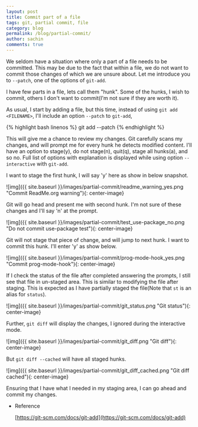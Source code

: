 ```yaml
---
layout: post
title: Commit part of a file
tags: git, partial commit, file
category: blog
permalink: /blog/partial-commit/
author: sachin
comments: true
---
```


We seldom have a situation where only a part of a file needs to be
committed. This may be due to the fact that within a file, we do not
want to commit those changes of which we are unsure about. Let me
introduce you to `--patch`, one of the options of `git-add`.

I have few parts in a file, lets call them "hunk". Some of the hunks,
I wish to commit, others I don't want to commit(I'm not sure if they
are worth it).

As usual, I start by adding a file, but this time, instead of using
`git add <FILENAME>`, I'll include an option `--patch` to `git-add`,

{% highlight bash linenos %}
git add --patch <FILENAME>
{% endhighlight %}


This will give me a chance to review my changes. Git carefully scans
my changes, and will prompt me for every hunk he detects modified
content. I'll have an option to stage(y), do not stage(n), quit(q),
stage all hunks(a), and so no. Full list of options with explanation
is displayed while using option `--interactive` with `git-add`.

I want to stage the first hunk, I will say 'y' here as show in below
snapshot.

![img]({{ site.baseurl }}/images/partial-commit/readme_warning_yes.png
 "Commit ReadMe.org warning"){: center-image}

Git will go head and present me with second hunk. I'm not sure of
these changes and I'll say 'n' at the prompt.

![img]({{ site.baseurl }}/images/partial-commit/test_use-package_no.png
 "Do not commit use-package test"){: center-image}

Git will not stage that piece of change, and will jump to next hunk. I
want to commit this hunk. I'll enter 'y' as show below.

![img]({{ site.baseurl }}/images/partial-commit/prog-mode-hook_yes.png
 "Commit prog-mode-hook"){: center-image}

If I check the status of the file after completed answering the
prompts, I still see that file in un-staged area. This is similar to
modifying the file after staging. This is expected as I have partially
staged the file(Note that `st` is an alias for `status`).

![img]({{ site.baseurl }}/images/partial-commit/git_status.png
 "Git status"){: center-image}

Further, `git diff` will display the changes, I ignored during the
interactive mode.

![img]({{ site.baseurl }}/images/partial-commit/git_diff.png "Git
diff"){: center-image}

But `git diff --cached` will have all staged hunks.

![img]({{ site.baseurl }}/images/partial-commit/git_diff_cached.png
 "Git diff cached"){: center-image}

Ensuring that I have what I needed in my staging area, I can go ahead
and commit my changes.

- Reference

	[https://git-scm.com/docs/git-add](https://git-scm.com/docs/git-add)


